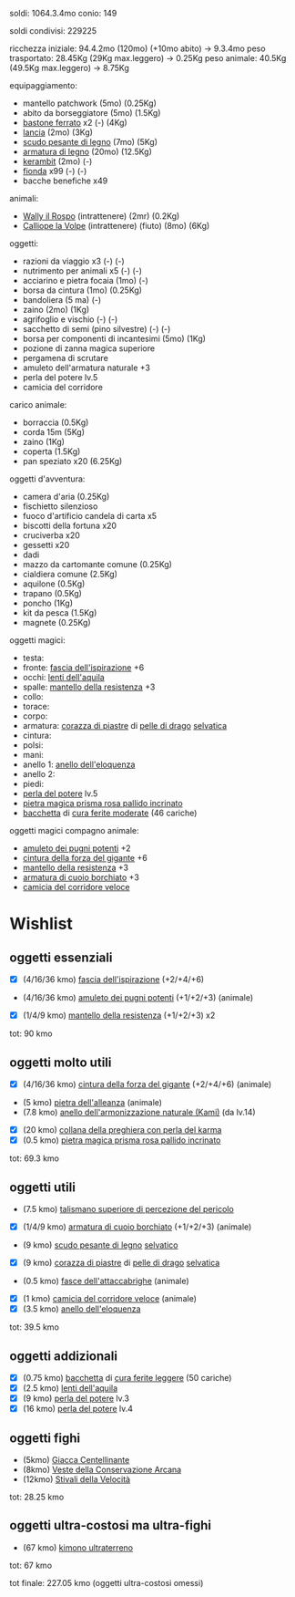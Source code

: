 soldi: 1064.3.4mo
conio: 149

soldi condivisi: 229225

ricchezza iniziale: 94.4.2mo (120mo) (+10mo abito) -> 9.3.4mo
peso trasportato: 28.45Kg (29Kg max.leggero) -> 0.25Kg
peso animale: 40.5Kg (49.5Kg max.leggero) -> 8.75Kg

equipaggiamento:
- mantello patchwork (5mo) (0.25Kg)
- abito da borseggiatore (5mo) (1.5Kg)
- [bastone ferrato](https://golarion.altervista.org/wiki/Armi/Bastone_Ferrato) x2 (-) (4Kg)
- [lancia](https://golarion.altervista.org/wiki/Armi/Lancia) (2mo) (3Kg)
- [scudo pesante di legno](https://golarion.altervista.org/wiki/Armature/Scudo_Pesante_di_Legno) (7mo) (5Kg)
- [armatura di legno](https://golarion.altervista.org/wiki/Armature/Armatura_di_Legno ) (20mo) (12.5Kg)
- [kerambit](https://golarion.altervista.org/wiki/Armi/Kerambit) (2mo) (-)
- [fionda](https://golarion.altervista.org/wiki/Armi/Fionda) x99 (-) (-)
- bacche benefiche x49

animali:
 - [Wally il Rospo](https://golarion.altervista.org/wiki/Rospo) (intrattenere) (2mr) (0.2Kg)
 - [Calliope la Volpe](https://golarion.altervista.org/wiki/Volpe) (intrattenere) (fiuto) (8mo) (6Kg)

oggetti:
 - razioni da viaggio x3 (-) (-)
 - nutrimento per animali x5 (-) (-)
 - acciarino e pietra focaia (1mo) (-)
 - borsa da cintura (1mo) (0.25Kg)
 - bandoliera (5 ma) (-)
 - zaino (2mo) (1Kg)
 - agrifoglio e vischio (-) (-)
 - sacchetto di semi (pino silvestre) (-) (-)
 - borsa per componenti di incantesimi (5mo) (1Kg)
 - pozione di zanna magica superiore
 - pergamena di scrutare
 - amuleto dell'armatura naturale +3
 - perla del potere lv.5
 - camicia del corridore

carico animale:
 - borraccia (0.5Kg)
 - corda 15m (5Kg)
 - zaino (1Kg)
 - coperta (1.5Kg)
 - pan speziato x20 (6.25Kg)

oggetti d'avventura:
 - camera d'aria (0.25Kg)
 - fischietto silenzioso
 - fuoco d'artificio candela di carta x5
 - biscotti della fortuna x20
 - cruciverba x20
 - gessetti x20
 - dadi
 - mazzo da cartomante comune (0.25Kg)
 - cialdiera comune (2.5Kg)
 - aquilone (0.5Kg)
 - trapano (0.5Kg)
 - poncho (1Kg)
 - kit da pesca (1.5Kg)
 - magnete (0.25Kg)

oggetti magici:
- testa:
- fronte: [fascia dell'ispirazione](https://golarion.altervista.org/wiki/Fascia_dell%27Ispirazione) +6
- occhi: [lenti dell'aquila](https://golarion.altervista.org/wiki/Lenti_dell%27Aquila)
- spalle: [mantello della resistenza](https://golarion.altervista.org/wiki/Amuleto_dei_Pugni_Potenti) +3
- collo:
- torace:
- corpo:
- armatura: [corazza di piastre](https://golarion.altervista.org/wiki/Armature/Corazza_di_Piastre) di [pelle di drago](https://golarion.altervista.org/wiki/Materiali_Speciali#Pelle_di_Drago) [selvatica](https://golarion.altervista.org/wiki/Armature_Magiche#Selvatica)
- cintura:
- polsi:
- mani:
- anello 1: [anello dell'eloquenza](https://golarion.altervista.org/wiki/Anello_dell%27Eloquenza)
- anello 2:
- piedi:
- [perla del potere](https://golarion.altervista.org/wiki/Perla_del_Potere) lv.5
- [pietra magica prisma rosa pallido incrinato](https://golarion.altervista.org/wiki/Pietre_Magiche#Pietre_Magiche_Incrinate)
- [bacchetta](https://golarion.altervista.org/wiki/Bacchette) di [cura ferite moderate](https://golarion.altervista.org/wiki/Incantesimi/Cura_Ferite_Moderate) (46 cariche)


oggetti magici compagno animale:
- [amuleto dei pugni potenti](https://golarion.altervista.org/wiki/Amuleto_dei_Pugni_Potenti) +2
- [cintura della forza del gigante](https://golarion.altervista.org/wiki/Cintura_della_Forza_del_Gigante) +6
- [mantello della resistenza](https://golarion.altervista.org/wiki/Amuleto_dei_Pugni_Potenti) +3
- [armatura di cuoio borchiato](https://golarion.altervista.org/wiki/Armature/Cuoio_Borchiato) +3
- [camicia del corridore veloce](https://golarion.altervista.org/wiki/Camicia_del_Corridore_Veloce)

# Wishlist

## oggetti essenziali
 - [X] (4/16/36 kmo) [fascia dell'ispirazione](https://golarion.altervista.org/wiki/Fascia_dell%27Ispirazione) (+2/+4/+6)
 - (4/16/36 kmo) [amuleto dei pugni potenti](https://golarion.altervista.org/wiki/Amuleto_dei_Pugni_Potenti) (+1/+2/+3) (animale)
 - [X] (1/4/9 kmo)   [mantello della resistenza](https://golarion.altervista.org/wiki/Amuleto_dei_Pugni_Potenti) (+1/+2/+3) x2

tot: 90 kmo

## oggetti molto utili
 - [X] (4/16/36 kmo) [cintura della forza del gigante](https://golarion.altervista.org/wiki/Cintura_della_Forza_del_Gigante) (+2/+4/+6) (animale)
 - (5 kmo) [pietra dell'alleanza](https://golarion.altervista.org/wiki/Pietra_dell%27Alleanza) (animale)
 - (7.8 kmo) [anello dell'armonizzazione naturale (Kami)](https://golarion.altervista.org/wiki/Anello_dell%27Armonizzazione_Naturale_(Kami)) (da lv.14)
 - [X] (20 kmo) [collana della preghiera con perla del karma](https://golarion.altervista.org/wiki/Collana_della_Preghiera)
 - [X] (0.5 kmo) [pietra magica prisma rosa pallido incrinato](https://golarion.altervista.org/wiki/Pietre_Magiche#Pietre_Magiche_Incrinate)

tot: 69.3 kmo

## oggetti utili
 - (7.5 kmo) [talismano superiore di percezione del pericolo](https://golarion.altervista.org/wiki/Talismano_Superiore#Percezione_del_Pericolo)
 - [X] (1/4/9 kmo) [armatura di cuoio borchiato](https://golarion.altervista.org/wiki/Armature/Cuoio_Borchiato) (+1/+2/+3) (animale)
 - (9 kmo) [scudo pesante di legno](https://golarion.altervista.org/wiki/Armature/Scudo_Pesante_di_Legno) [selvatico](https://golarion.altervista.org/wiki/Armature_Magiche#Selvatica)
 - [X] (9 kmo) [corazza di piastre](https://golarion.altervista.org/wiki/Armature/Corazza_di_Piastre) di [pelle di drago](https://golarion.altervista.org/wiki/Materiali_Speciali#Pelle_di_Drago) [selvatica](https://golarion.altervista.org/wiki/Armature_Magiche#Selvatica)
 - (0.5 kmo) [fasce dell'attaccabrighe](https://golarion.altervista.org/wiki/Fasce_dell%27Attaccabrighe) (animale)
 - [X] (1 kmo) [camicia del corridore veloce](https://golarion.altervista.org/wiki/Camicia_del_Corridore_Veloce) (animale)
 - [X] (3.5 kmo) [anello dell'eloquenza](https://golarion.altervista.org/wiki/Anello_dell%27Eloquenza)

tot: 39.5 kmo

## oggetti addizionali
 - [X] (0.75 kmo) [bacchetta](https://golarion.altervista.org/wiki/Bacchette) di [cura ferite leggere](https://golarion.altervista.org/wiki/Incantesimi/Cura_Ferite_Leggere) (50 cariche)
 - [X] (2.5 kmo) [lenti dell'aquila](https://golarion.altervista.org/wiki/Lenti_dell%27Aquila)
 - [X] (9 kmo)   [perla del potere](https://golarion.altervista.org/wiki/Perla_del_Potere) lv.3
 - [X] (16 kmo)  [perla del potere](https://golarion.altervista.org/wiki/Perla_del_Potere) lv.4

## oggetti fighi
 - (5kmo) [Giacca Centellinante](https://golarion.altervista.org/wiki/Giacca_Centellinante)
 - (8kmo) [Veste della Conservazione Arcana](https://golarion.altervista.org/wiki/Veste_della_Conservazione_Arcana)
 - (12kmo) [Stivali della Velocità](https://golarion.altervista.org/wiki/Stivali_della_Velocit%C3%A0)

tot: 28.25 kmo

## oggetti ultra-costosi ma ultra-fighi
 - (67 kmo) [kimono ultraterreno](https://golarion.altervista.org/wiki/Chimono_Ultraterreno)

tot: 67 kmo

tot finale: 227.05 kmo (oggetti ultra-costosi omessi) 

